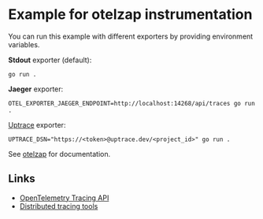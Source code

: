 # Example for otelzap instrumentation

You can run this example with different exporters by providing environment variables.

**Stdout** exporter (default):

```shell
go run .
```

**Jaeger** exporter:

```shell
OTEL_EXPORTER_JAEGER_ENDPOINT=http://localhost:14268/api/traces go run .
```

[Uptrace](https://github.com/middleware-labs/uptrace/) exporter:

```shell
UPTRACE_DSN="https://<token>@uptrace.dev/<project_id>" go run .
```

See [otelzap](../) for documentation.

## Links

- [OpenTelemetry Tracing API](https://uptrace.dev/opentelemetry/go-tracing.html)
- [Distributed tracing tools](https://uptrace.dev/blog/distributed-tracing-tools.html)
